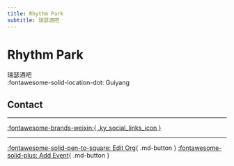```yaml
---
title: Rhythm Park
subtitle: 瑞瑟酒吧
---
```


# Rhythm Park

瑞瑟酒吧  
:fontawesome-solid-location-dot: Guiyang  


## Contact


---

 [:fontawesome-brands-weixin:{ .ky_social_links_icon }](# "RHYTHM 瑞瑟酒吧")

---

[:fontawesome-solid-pen-to-square: Edit Org](https://github.com/swingdance/orgs/issues/new?assignees=&labels=update+org&projects=&template=03-update_entity.yml&title=Update%20Org%3A%20zh_CN%20%E2%80%A2%20Rhythm%20Park&region=zh_CN&id=rhythm-park&name=Rhythm%20Park){ .md-button } [:fontawesome-solid-plus: Add Event](https://github.com/swingdance/events/issues/new?assignees=&labels=add+event&projects=&template=02-add_entity.yml&title=Add%20Event%3A%20zh_CN%20%E2%80%A2%20%3CName%3E&region=zh_CN&province=Guizhou&city=Guiyang&org_id=rhythm-park){ .md-button }
